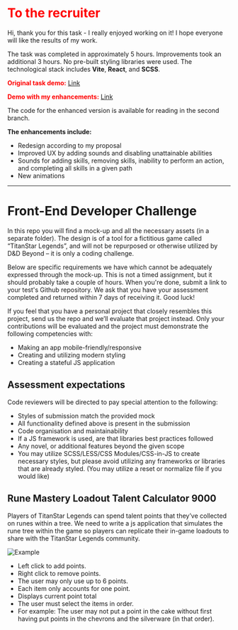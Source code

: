 # <span style="color: red;">To the recruiter</span>

Hi, thank you for this task - I really enjoyed working on it!
I hope everyone will like the results of my work.

The task was completed in approximately 5 hours. Improvements took an additional 3 hours.
No pre-built styling libraries were used. The technological stack includes **Vite**, **React**, and **SCSS**.

<span style="color: red;">**Original task demo:** [Link](https://front-end-developer-challenge-2a5ipkikh-frontendkris.vercel.app/)</span>

<span style="color: red;">**Demo with my enhancements:** [Link](https://front-end-developer-challenge-g2mx9qb14-frontendkris.vercel.app/)</span>

The code for the enhanced version is available for reading in the second branch.

**The enhancements include:**
- Redesign according to my proposal
- Improved UX by adding sounds and disabling unattainable abilities
- Sounds for adding skills, removing skills, inability to perform an action, and completing all skills in a given path
- New animations

---

# Front-End Developer Challenge
In this repo you will find a mock-up and all the necessary assets (in a separate folder). The design is of a tool for a fictitious game called “TitanStar Legends”, and will not be repurposed or otherwise utilized by D&D Beyond – it is only a coding challenge.


Below are specific requirements we have which cannot be adequately expressed through the mock-up. This is not a timed assignment, but it should probably take a couple of hours. When you're done, submit a link to your test's Github repository. We ask that you have your assessment completed and returned within 7 days of receiving it. Good luck!

If you feel that you have a personal project that closely resembles this project, send us the repo and we’ll evaluate that project instead. Only your contributions will be evaluated and the project must demonstrate the following competencies with:
- Making an app mobile-friendly/responsive
- Creating and utilizing modern styling
- Creating a stateful JS application

## Assessment expectations

Code reviewers will be directed to pay special attention to the following:

- Styles of submission match the provided mock
- All functionality defined above is present in the submission
- Code organisation and maintainability
- If a JS framework is used, are that libraries best practices followed
- Any novel, or additional features beyond the given scope
- You may utilize SCSS/LESS/CSS Modules/CSS-in-JS to create necessary styles, but please avoid utilizing any frameworks or libraries that are already styled. (You may utilize a reset or normalize file if you would like)

## Rune Mastery Loadout Talent Calculator 9000
Players of TitanStar Legends can spend talent points that they’ve collected on runes within a tree. We need to write a js application that simulates the rune tree within the game so players can replicate their in-game loadouts to share with the TitanStar Legends community.

![Example](public/example.png)

- Left click to add points.
- Right click to remove points.
- The user may only use up to 6 points.
- Each item only accounts for one point.
- Displays current point total
- The user must select the items in order.
- For example: The user may not put a point in the cake without first having put points in the chevrons and the silverware (in that order).
